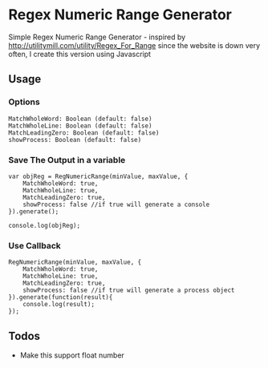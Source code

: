 # Regex Numeric Range Generator
Simple Regex Numeric Range Generator - inspired by <http://utilitymill.com/utility/Regex_For_Range> since the website is down very often, I create this version using Javascript

## Usage

### Options
```
MatchWholeWord: Boolean (default: false)
MatchWholeLine: Boolean (default: false)
MatchLeadingZero: Boolean (default: false)
showProcess: Boolean (default: false)
```

### Save The Output in a variable
```
var objReg = RegNumericRange(minValue, maxValue, {
    MatchWholeWord: true,
    MatchWholeLine: true,
    MatchLeadingZero: true,
    showProcess: false //if true will generate a console
}).generate();

console.log(objReg);

```

### Use Callback
```
RegNumericRange(minValue, maxValue, {
    MatchWholeWord: true,
    MatchWholeLine: true,
    MatchLeadingZero: true,
    showProcess: false //if true will generate a process object
}).generate(function(result){
    console.log(result);
});
```

## Todos
 - Make this support float number